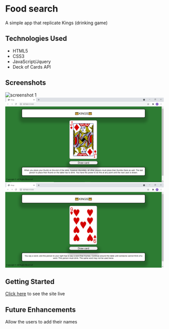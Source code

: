# Food search

A simple app that replicate Kings (drinking game)

## Technologies Used 

- HTML5
- CSS3
- JavaScript/Jquery
- Deck of Cards API

## Screenshots


![screenshot 1](images/Capt3.png)
![screenshot 2](images/Capt1.png)
![screenshot 2](images/Capt2.png)

## Getting Started 

[Click here](#) to see the site live

## Future Enhancements
Allow the users to add their names
